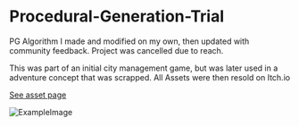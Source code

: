 # Procedural-Generation-Trial
PG Algorithm I made and modified on my own, then updated with community feedback. Project was cancelled due to reach.

This was part of an initial city management game, but was later used in a adventure concept that was scrapped. All Assets were then resold on Itch.io

[See asset page](https://savezequeen.itch.io/queens-rpg-pack)

![ExampleImage](https://i.imgur.com/p2dYQ51.png)
